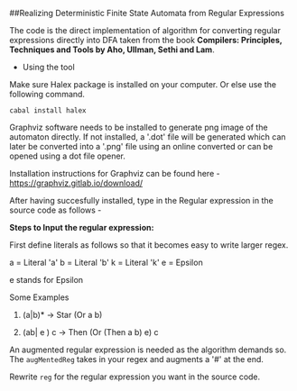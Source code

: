 ##Realizing Deterministic Finite State Automata from Regular Expressions

The code is the direct implementation of algorithm for converting regular expressions directly into DFA taken from the book **Compilers: Principles, Techniques and Tools by Aho, Ullman, Sethi and Lam**.

- Using the tool

Make sure Halex package is installed on your computer. Or else use the
following command.

```
cabal install halex
```
Graphviz software needs to be installed to generate png image of the automaton directly. If not installed, a '.dot' file will be generated which can later be converted into a '.png' file using an online converted or can be opened using a dot file opener.

Installation instructions for Graphviz can be found here - https://graphviz.gitlab.io/download/

After having succesfully installed, type in the Regular expression in the source code as follows -

**Steps to Input the regular expression:**

First define literals as follows so that it becomes easy to
write larger regex.

a = Literal 'a'
b = Literal 'b'
k = Literal 'k'
e = Epsilon

e stands for Epsilon

Some Examples
1. (a|b)* -> Star (Or a b)

2. (ab| e ) c -> Then (Or (Then a b) e) c

An augmented regular expression is needed as the
algorithm demands so. The `augMentedReg` takes in your
regex and augments a '#' at the end.

Rewrite `reg` for the regular expression you want in the source code.
